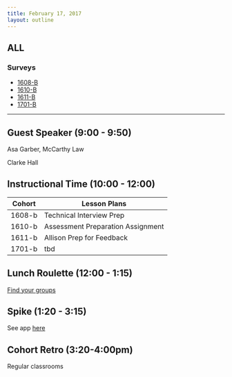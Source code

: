 ```yaml
---
title: February 17, 2017
layout: outline
---
```


## ALL

### Surveys
*   [1608-B]()
*   [1610-B]()
*   [1611-B]()
*   [1701-B](https://goo.gl/forms/NGeuXQZpnwmH8HZ12)

***

## Guest Speaker (9:00 - 9:50)

Asa Garber, McCarthy Law

Clarke Hall

## Instructional Time (10:00 - 12:00)

| Cohort | Lesson Plans |
| ------ | ------------ |
| 1608-b | Technical Interview Prep |
| 1610-b | Assessment Preparation Assignment |
| 1611-b | Allison Prep for Feedback |
| 1701-b | tbd |


## Lunch Roulette (12:00 - 1:15)

[Find your groups](https://github.com/turingschool/interdisciplinary-planning/blob/master/groups/20170217.markdown)

## Spike (1:20 - 3:15)

See app [here](https://turing-fridays.firebaseapp.com/)

## Cohort Retro (3:20-4:00pm)

Regular classrooms
